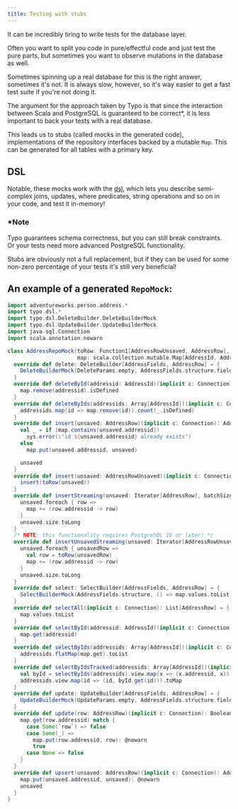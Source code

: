 ```yaml
---
title: Testing with stubs
---
```


It can be incredibly tiring to write tests for the database layer.

Often you want to split you code in pure/effectful code and just test the pure parts,
but sometimes you want to observe mutations in the database as well.

Sometimes spinning up a real database for this is the right answer, sometimes it's not.
It is always slow, however, so it's way easier to get a fast test suite if you're not doing it.

The argument for the approach taken by Typo is that since the interaction between Scala
and PostgreSQL is guaranteed to be correct*, it is less important to back your tests with a real database.

This leads us to stubs (called mocks in the generated code), implementations of the repository
interfaces backed by a mutable `Map`. This can be generated for all tables with a primary key.

## DSL

Notable, these mocks work with the [dsl](what-is/dsl.md), which lets you describe semi-complex joins, updates, where predicates,
string operations and so on in your code, and test it in-memory!

### *Note

Typo guarantees schema correctness, but you can still break constraints.
Or your tests need more advanced PostgreSQL functionality.

Stubs are obviously not a full replacement, but if they can be used for some non-zero percentage
of your tests it's still very beneficial!

## An example of a generated `RepoMock`:

```scala mdoc:silent
import adventureworks.person.address.*
import typo.dsl.*
import typo.dsl.DeleteBuilder.DeleteBuilderMock
import typo.dsl.UpdateBuilder.UpdateBuilderMock
import java.sql.Connection
import scala.annotation.nowarn

class AddressRepoMock(toRow: Function1[AddressRowUnsaved, AddressRow],
                      map: scala.collection.mutable.Map[AddressId, AddressRow] = scala.collection.mutable.Map.empty) extends AddressRepo {
  override def delete: DeleteBuilder[AddressFields, AddressRow] = {
    DeleteBuilderMock(DeleteParams.empty, AddressFields.structure.fields, map)
  }
  override def deleteById(addressid: AddressId)(implicit c: Connection): Boolean = {
    map.remove(addressid).isDefined
  }
  override def deleteByIds(addressids: Array[AddressId])(implicit c: Connection): Int = {
    addressids.map(id => map.remove(id)).count(_.isDefined)
  }
  override def insert(unsaved: AddressRow)(implicit c: Connection): AddressRow = {
    val _ = if (map.contains(unsaved.addressid))
      sys.error(s"id ${unsaved.addressid} already exists")
    else
      map.put(unsaved.addressid, unsaved)

    unsaved
  }
  override def insert(unsaved: AddressRowUnsaved)(implicit c: Connection): AddressRow = {
    insert(toRow(unsaved))
  }
  override def insertStreaming(unsaved: Iterator[AddressRow], batchSize: Int)(implicit c: Connection): Long = {
    unsaved.foreach { row =>
      map += (row.addressid -> row)
    }
    unsaved.size.toLong
  }
  /* NOTE: this functionality requires PostgreSQL 16 or later! */
  override def insertUnsavedStreaming(unsaved: Iterator[AddressRowUnsaved], batchSize: Int)(implicit c: Connection): Long = {
    unsaved.foreach { unsavedRow =>
      val row = toRow(unsavedRow)
      map += (row.addressid -> row)
    }
    unsaved.size.toLong
  }
  override def select: SelectBuilder[AddressFields, AddressRow] = {
    SelectBuilderMock(AddressFields.structure, () => map.values.toList, SelectParams.empty)
  }
  override def selectAll(implicit c: Connection): List[AddressRow] = {
    map.values.toList
  }
  override def selectById(addressid: AddressId)(implicit c: Connection): Option[AddressRow] = {
    map.get(addressid)
  }
  override def selectByIds(addressids: Array[AddressId])(implicit c: Connection): List[AddressRow] = {
    addressids.flatMap(map.get).toList
  }
  override def selectByIdsTracked(addressids: Array[AddressId])(implicit c: Connection): Map[AddressId, Option[AddressRow]] = {
    val byId = selectByIds(addressids).view.map(x => (x.addressid, x)).toMap
    addressids.view.map(id => (id, byId.get(id))).toMap
  }
  override def update: UpdateBuilder[AddressFields, AddressRow] = {
    UpdateBuilderMock(UpdateParams.empty, AddressFields.structure.fields, map)
  }
  override def update(row: AddressRow)(implicit c: Connection): Boolean = {
    map.get(row.addressid) match {
      case Some(`row`) => false
      case Some(_) =>
        map.put(row.addressid, row): @nowarn
        true
      case None => false
    }
  }
  override def upsert(unsaved: AddressRow)(implicit c: Connection): AddressRow = {
    map.put(unsaved.addressid, unsaved): @nowarn
    unsaved
  }
}

```

